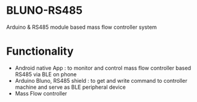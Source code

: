 # BLUNO-RS485
Arduino &amp; RS485 module based mass flow controller system

# Functionality 

- Android native App : to monitor and control mass flow controller based RS485 via BLE on phone
- Arduino Bluno, RS485 shield : to get and write command to controller machine and serve as BLE peripheral device
- Mass Flow controller


